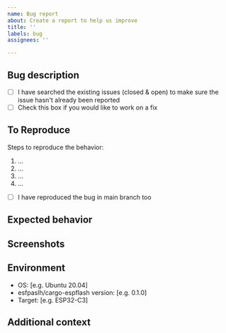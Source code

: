 ```yaml
---
name: Bug report
about: Create a report to help us improve
title: ''
labels: bug
assignees: ''

---
```


## Bug description

<!-- A clear and concise description of what the bug is. -->

- [ ] I have searched the existing issues (closed & open) to make sure the issue hasn't already been reported
- [ ] Check this box if you would like to work on a fix

## To Reproduce

Steps to reproduce the behavior:

1. ...
2. ...
3. ...
4. ...

- [ ] I have reproduced the bug in main branch too

## Expected behavior

<!-- A clear and concise description of what you expected to happen. -->

## Screenshots

<!-- If applicable, add screenshots to help explain your problem. -->

## Environment

<!-- Please fill the following information. -->

- OS: [e.g. Ubuntu 20.04]
- esfpaslh/cargo-espflash version: [e.g. 0.1.0]
- Target: [e.g. ESP32-C3]

## Additional context

<!-- Add any other context about the problem here. -->
